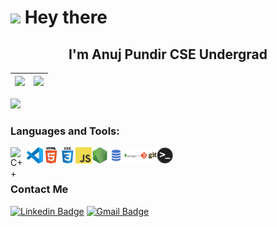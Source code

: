 <!-- ### Hi there, I'm Anuj 👋

## I'm a Full-Stack Developer and Competitive Programmer!
- ⚡ Fun fact: I love to code

![](https://komarev.com/ghpvc/?username=AnujPundir29)

[![trophy](https://github-profile-trophy.vercel.app/?username=AnujPundir29)](https://github.com/ryo-ma/github-profile-trophy) -->

# <img src="https://emojis.slackmojis.com/emojis/images/1536351075/4594/blob-wave.gif?1536351075" width="30"/> Hey there
<h2 align="center">I'm Anuj Pundir CSE Undergrad</h2> 

<p align="center">
  
<!-- <img src="https://github-readme-stats.vercel.app/api?username=AnujPundir29&hide=stars&show_icons=true&theme=dracula&line_height=32"> -->
  
  |<img src="https://github-readme-stats.vercel.app/api?username=AnujPundir29&show_icons=true&theme=radical&text_color=fff&title_color=F58B02&icon_color=F58B02"/>|<img src="https://github-readme-streak-stats.herokuapp.com/?user=AnujPundir29&theme=dark&hide_border=true"/>|
  |---|---|
  <img src="https://activity-graph.herokuapp.com/graph?username=AnujPundir29&theme=github" />
  
</p>


### Languages and Tools:

<img align="left" alt="C++" width="26px" src="https://upload.wikimedia.org/wikipedia/commons/1/18/ISO_C%2B%2B_Logo.svg" />
<img align="left" alt="Visual Studio Code" width="26px" src="https://raw.githubusercontent.com/github/explore/80688e429a7d4ef2fca1e82350fe8e3517d3494d/topics/visual-studio-code/visual-studio-code.png" />
<img align="left" alt="HTML5" width="26px" src="https://raw.githubusercontent.com/github/explore/80688e429a7d4ef2fca1e82350fe8e3517d3494d/topics/html/html.png" />
<img align="left" alt="CSS3" width="26px" src="https://raw.githubusercontent.com/github/explore/80688e429a7d4ef2fca1e82350fe8e3517d3494d/topics/css/css.png" />
<img align="left" alt="JavaScript" width="26px" src="https://raw.githubusercontent.com/github/explore/80688e429a7d4ef2fca1e82350fe8e3517d3494d/topics/javascript/javascript.png" />
<img align="left" alt="Node.js" width="26px" src="https://raw.githubusercontent.com/github/explore/80688e429a7d4ef2fca1e82350fe8e3517d3494d/topics/nodejs/nodejs.png" />
<img align="left" alt="SQL" width="26px" src="https://raw.githubusercontent.com/github/explore/80688e429a7d4ef2fca1e82350fe8e3517d3494d/topics/sql/sql.png" />
<img align="left" alt="MongoDB" width="26px" src="https://raw.githubusercontent.com/github/explore/80688e429a7d4ef2fca1e82350fe8e3517d3494d/topics/mongodb/mongodb.png" />
<img align="left" alt="Git" width="26px" src="https://raw.githubusercontent.com/github/explore/80688e429a7d4ef2fca1e82350fe8e3517d3494d/topics/git/git.png" />
<img align="left" alt="HTML5" width="26px" src="https://raw.githubusercontent.com/github/explore/80688e429a7d4ef2fca1e82350fe8e3517d3494d/topics/terminal/terminal.png" />

<br />
<br />

### Contact Me 


[![Linkedin Badge](https://img.shields.io/badge/-Linkedin-blue?style=flat&logo=Linkedin&logoColor=white&link=https://www.linkedin.com/in/aditya-agarwal-1b26301a0/)](https://www.linkedin.com/in/anuj-pundir29/)
[![Gmail Badge](https://img.shields.io/badge/-Gmail-c14438?style=flat&logo=Gmail&logoColor=white&link=mailto:pundiranuj28@gmail.com)](mailto:pundiranuj28@gmail.com)



<!-- ---
[![Anuj's github stats](https://github-readme-stats.vercel.app/api?username=AnujPundir29)](https://github.com/ashwani65/github-readme-stats)

[linkedin]: https://www.linkedin.com/in/anuj-pundir29/ -->
